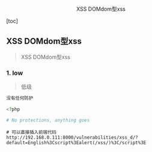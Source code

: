 <center>XSS DOMdom型xss</center>









[toc]







## XSS DOMdom型xss

> XSS DOMdom型xss









### 1. low

> 低级

```php
没有任何防护
    
<?php

# No protections, anything goes
```

```shell
# 可以直接插入前端代码
http://192.168.0.111:8000/vulnerabilities/xss_d/?default=English%3Cscript%3Ealert(/xss/)%3C/script%3E
```

